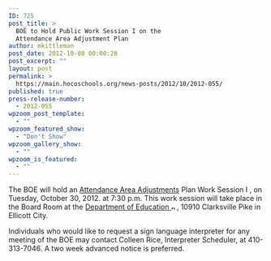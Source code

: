```yaml
---
ID: 725
post_title: >
  BOE to Hold Public Work Session I on the
  Attendance Area Adjustment Plan
author: mkittleman
post_date: 2012-10-08 00:00:28
post_excerpt: ""
layout: post
permalink: >
  https://main.hocoschools.org/news-posts/2012/10/2012-055/
published: true
press-release-number:
  - 2012-055
wpzoom_post_template:
  - ""
wpzoom_featured_show:
  - "Don't Show"
wpzoom_gallery_show:
  - ""
wpzoom_is_featured:
  - ""
---
```

The BOE will hold an <a href="http://www.hcpss.org/boundarylines/committee.shtml">Attendance Area Adjustments</a> Plan Work Session I , on Tuesday, October 30, 2012. at 7:30 p.m. This work session will take place in the Board Room at the <a href="http://maps.google.com/maps?hl=en&amp;q=10910+Clarksville+Pike,+Ellicott+City,+MD+21042&amp;btnG=Search" target="_blank">Department of Education <img alt="new webpage icon" src="http://www.hcpss.org/images/new_webpage.gif" width="11" height="10" align="bottom" border="0" /></a>, 10910 Clarksville Pike in Ellicott City.

Individuals who would like to request a sign language interpreter for any meeting of the BOE may contact Colleen Rice, Interpreter Scheduler, at 410-313-7046. A two week advanced notice is preferred.